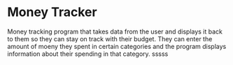 # Money Tracker

Money tracking program that takes data from the user and displays it back to them so they can stay on track with their budget.
They can enter the amount of moeny they spent in certain categories and the program displays information about their spending in that category.
sssss